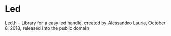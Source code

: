# Led
Led.h - Library for a easy led handle, created by Alessandro Lauria, October 8, 2018, released into the public domain
